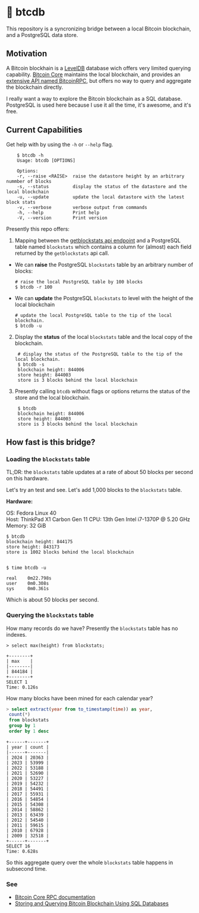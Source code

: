 # 🧰 btcdb

This repository is a syncronizing bridge between a local Bitcoin blockchain, and a PostgreSQL 
data store.

## Motivation

A Bitcoin blockhain is a [LevelDB](https://en.wikipedia.org/wiki/LevelDB) database wich offers 
very limited querying capability. [Bitcoin Core](https://bitcoin.org/en/bitcoin-core/) maintains 
the local blockchain, and provides an [extensive API named BitcoinRPC](https://developer.bitcoin.org/reference/rpc/), 
but offers no way to query and aggregate the blockchain directly.


I really want a way to explore the Bitcoin blockchain as a SQL database. PostgreSQL is used here 
because I use it all the time, it's awesome, and it's free.

## Current Capabilities

Get help with by using the `-h` or `--help` flag.

        $ btcdb -h
        Usage: btcdb [OPTIONS]

        Options:
        -r, --raise <RAISE>  raise the datastore height by an arbitrary nummber of blocks
        -s, --status         display the status of the datastore and the local blockchain
        -u, --update         update the local datastore with the latest block stats
        -v, --verbose        verbose output from commands
        -h, --help           Print help
        -V, --version        Print version

Presently this repo offers:

1. Mapping between the [getblockstats api endpoint](https://developer.bitcoin.org/reference/rpc/getblockstats.html)
and a PostgreSQL table named `blockstats` which contains a column for (almost) each field returned
by the `getblockstats` api call.
  * We can **raise** the PostgreSQL `blockstats` table by an arbitrary number of blocks:

        # raise the local PostgreSQL table by 100 blocks    
        $ btcdb -r 100

  * We can **update** the PostgreSQL `blockstats` to level with the height of the local blockchain
      
        # update the local PostgreSQL table to the tip of the local blockchain.  
        $ btcdb -u 


2. Display the **status** of the local `blockstats` table and the local copy of the blockchain.

        # display the status of the PostgreSQL table to the tip of the local blockchain.  
        $ btcdb -s
        blockchain height: 844006
        store height: 844003
        store is 3 blocks behind the local blockchain

3. Presently calling `btcdb` without flags or options returns the status of the store and the
local blockchain.

        $ btcdb
        blockchain height: 844006
        store height: 844003
        store is 3 blocks behind the local blockchain 

## How fast is this bridge?

### Loading the `blockstats` table

TL;DR: the `blockstats` table updates at a rate of about 50 blocks per second on this hardware.

Let's try an test and see.  Let's add 1,000 blocks to the `blockstats` table.

**Hardware:**

OS: Fedora Linux 40  
Host: ThinkPad X1 Carbon Gen 11
CPU: 13th Gen Intel i7-1370P @ 5.20 GHz
Memory: 32 GiB

```
$ btcdb
blockchain height: 844175
store height: 843173
store is 1002 blocks behind the local blockchain


$ time btcdb -u

real    0m22.798s
user    0m0.308s
sys     0m0.361s
```

Which is about 50 blocks per second.

### Querying the `blockstats` table

How many records do we have?  Presently the `blockstats` table has no indexes.

```swl
> select max(height) from blockstats;
```
```
+--------+
| max    |
|--------|
| 844184 |
+--------+
SELECT 1
Time: 0.126s
```

How many blocks have been mined for each calendar year?

```sql
> select extract(year from to_timestamp(time)) as year,
 count(*)
 from blockstats
 group by 1
 order by 1 desc
 ```
```
+------+-------+
| year | count |
|------+-------|
| 2024 | 20363 |
| 2023 | 53999 |
| 2022 | 53188 |
| 2021 | 52690 |
| 2020 | 53227 |
| 2019 | 54232 |
| 2018 | 54491 |
| 2017 | 55931 |
| 2016 | 54854 |
| 2015 | 54308 |
| 2014 | 58862 |
| 2013 | 63439 |
| 2012 | 54540 |
| 2011 | 59615 |
| 2010 | 67928 |
| 2009 | 32518 |
+------+-------+
SELECT 16
Time: 0.628s
```
So this aggregate query over the whole `blockstats` table happens in subsecond time.

### See 
* [Bitcoin Core RPC documentation](https://developer.bitcoin.org/reference/rpc/index.html)
* [Storing and Querying Bitcoin Blockchain Using SQL Databases](https://files.eric.ed.gov/fulltext/EJ1219543.pdf)
